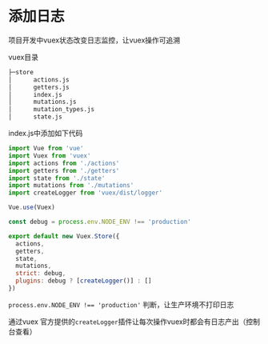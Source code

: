 # 添加日志

项目开发中vuex状态改变日志监控，让vuex操作可追溯

vuex目录
``` bash
├─store
│      actions.js
│      getters.js
│      index.js
│      mutations.js
│      mutation_types.js
│      state.js
```

index.js中添加如下代码
```js
import Vue from 'vue'
import Vuex from 'vuex'
import actions from './actions'
import getters from './getters'
import state from './state'
import mutations from './mutations'
import createLogger from 'vuex/dist/logger'

Vue.use(Vuex)

const debug = process.env.NODE_ENV !== 'production'

export default new Vuex.Store({
  actions,
  getters,
  state,
  mutations,
  strict: debug,
  plugins: debug ? [createLogger()] : []
})
```

`process.env.NODE_ENV !== 'production'` 判断，让生产环境不打印日志

通过vuex 官方提供的`createLogger`插件让每次操作vuex时都会有日志产出（控制台查看）
